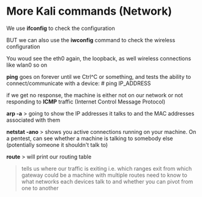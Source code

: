# More Kali commands (Network)

We use **ifconfig** to check the configuration

BUT we can also use the **iwconfig** command to check the wireless configuration

You woud see the eth0 again, the loopback, as well wireless connections like wlan0 so on

**ping** goes on forever until we Ctrl^C or something, and tests the ability to connect/communicate with a device:
\# ping IP_ADDRESS

if we get no response, the machine is either not on our network or not responding to **ICMP** traffic (Internet Control Message Protocol)

**arp -a** > going to show the IP addresses it talks to and the MAC addresses associated with them

**netstat -ano** > shows you active connections running on your machine. On a pentest, can see whether a machine is talking to somebody else (potentially someone it shouldn't talk to)

**route** > will print our routing table 
> tells us where our traffic is exiting
i.e. which ranges exit from which gateway
could be a machine with multiple routes
need to know to what networks each devices talk to and whether you can pivot from one to another

